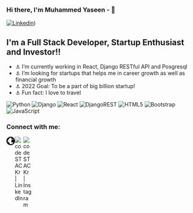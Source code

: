 ### Hi there, I'm Muhammed Yaseen - [][website] 👋 

[![Linkedin](https://img.shields.io/badge/muhammedya-brightgreen)](https://www.linkedin.com/in/muhammedya/))

## I'm a Full Stack Developer, Startup Enthusiast and Investor!!

- ⚓ I’m currently working in React, Django RESTful API and Posgresql
- ⚓ I’m looking for startups that helps me in career growth as well as financial growth
- ⚓ 2022 Goal: To be a part of big billion startup!
- ⚓ Fun fact: I love to travel

<!---
muhammedya/muhammedya is a ✨ special ✨ repository because its `README.md` (this file) appears on your GitHub profile.
You can click the Preview link to take a look at your changes.
--->




![Python](https://img.shields.io/badge/python-3670A0?style=for-the-badge&logo=python&logoColor=ffdd54)
![Django](https://img.shields.io/badge/django-%23092E20.svg?style=for-the-badge&logo=django&logoColor=white)
![React](https://img.shields.io/badge/react-%2320232a.svg?style=for-the-badge&logo=react&logoColor=%2361DAFB)
![DjangoREST](https://img.shields.io/badge/DJANGO-REST-ff1709?style=for-the-badge&logo=django&logoColor=white&color=ff1709&labelColor=gray)
![HTML5](https://img.shields.io/badge/html5-%23E34F26.svg?style=for-the-badge&logo=html5&logoColor=white)
![Bootstrap](https://img.shields.io/badge/bootstrap-%23563D7C.svg?style=for-the-badge&logo=bootstrap&logoColor=white)
![JavaScript](https://img.shields.io/badge/javascript-%23323330.svg?style=for-the-badge&logo=javascript&logoColor=%23F7DF1E)


### Connect with me:

[<img align="left" alt="codeSTACKr.com" width="22px" src="https://raw.githubusercontent.com/iconic/open-iconic/master/svg/globe.svg" />][website]
[<img align="left" alt="codeSTACKr | LinkedIn" width="22px" src="https://cdn.jsdelivr.net/npm/simple-icons@v3/icons/linkedin.svg" />][linkedin]
[<img align="left" alt="codeSTACKr | Instagram" width="22px" src="https://cdn.jsdelivr.net/npm/simple-icons@v3/icons/instagram.svg" />][instagram]

[website]: http://muhammedyaseen.pythonanywhere.com/
[instagram]: https://www.instagram.com/muhammedyaseen77/
[linkedin]: https://www.linkedin.com/in/muhammedya/


